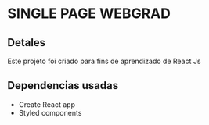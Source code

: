 <h1 style="text-aling:center;">SINGLE PAGE WEBGRAD</h1>

## Detales
Este projeto foi criado para fins de aprendizado de React Js


## Dependencias usadas

- Create React app
- Styled components
